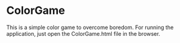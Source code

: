# ColorGame

This is a simple color game to overcome boredom.
For running the application, just open the ColorGame.html file in the browser.
